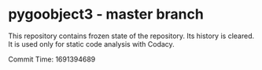 # pygoobject3 - master branch

This repository contains frozen state of the repository.
Its history is cleared. It is used only for static code
analysis with Codacy.

Commit Time: 1691394689